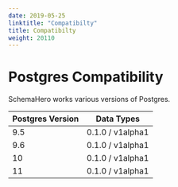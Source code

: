 ```yaml
---
date: 2019-05-25
linktitle: "Compatibilty"
title: Compatibilty
weight: 20110
---
```


# Postgres Compatibility

SchemaHero works various versions of Postgres.

| Postgres Version | Data Types |
|------------------|------------|
| 9.5 | 0.1.0 / v1alpha1 |
| 9.6 | 0.1.0 / v1alpha1 |
| 10 | 0.1.0 / v1alpha1 |
| 11 | 0.1.0 / v1alpha1 |
